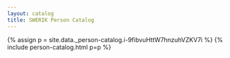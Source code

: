 ```yaml
---
layout: catalog
title: SWERIK Person Catalog
---
```

{% assign p = site.data._person-catalog.i-9fibvuHttW7hnzuhVZKV7i %}
{% include person-catalog.html p=p %}

